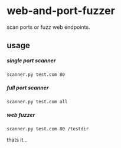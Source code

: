 # web-and-port-fuzzer
scan ports or fuzz web endpoints.

## usage

##### single port scanner
```
scanner.py test.com 80
```

##### full port scanner
```
scanner.py test.com all
```
##### web fuzzer
```
scanner.py test.com 80 /testdir
```
thats it...
